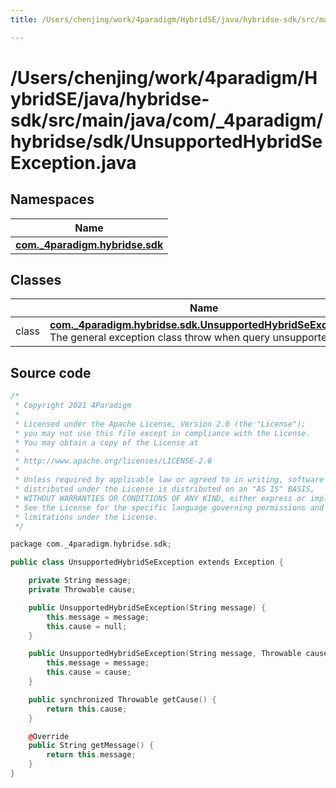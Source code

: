 ```yaml
---
title: /Users/chenjing/work/4paradigm/HybridSE/java/hybridse-sdk/src/main/java/com/_4paradigm/hybridse/sdk/UnsupportedHybridSeException.java

---
```

# /Users/chenjing/work/4paradigm/HybridSE/java/hybridse-sdk/src/main/java/com/_4paradigm/hybridse/sdk/UnsupportedHybridSeException.java

## Namespaces

| Name           |
| -------------- |
| **[com._4paradigm.hybridse.sdk](/hybridse/usage/api/java/Namespaces/namespacecom_1_1__4paradigm_1_1hybridse_1_1sdk.md)**  |

## Classes

|                | Name           |
| -------------- | -------------- |
| class | **[com._4paradigm.hybridse.sdk.UnsupportedHybridSeException](/hybridse/usage/api/java/Classes/classcom_1_1__4paradigm_1_1hybridse_1_1sdk_1_1_unsupported_hybrid_se_exception.md)** <br>The general exception class throw when query unsupported sql.  |




## Source code

```cpp
/*
 * Copyright 2021 4Paradigm
 *
 * Licensed under the Apache License, Version 2.0 (the "License");
 * you may not use this file except in compliance with the License.
 * You may obtain a copy of the License at
 *
 * http://www.apache.org/licenses/LICENSE-2.0
 *
 * Unless required by applicable law or agreed to in writing, software
 * distributed under the License is distributed on an "AS IS" BASIS,
 * WITHOUT WARRANTIES OR CONDITIONS OF ANY KIND, either express or implied.
 * See the License for the specific language governing permissions and
 * limitations under the License.
 */

package com._4paradigm.hybridse.sdk;

public class UnsupportedHybridSeException extends Exception {

    private String message;
    private Throwable cause;

    public UnsupportedHybridSeException(String message) {
        this.message = message;
        this.cause = null;
    }

    public UnsupportedHybridSeException(String message, Throwable cause) {
        this.message = message;
        this.cause = cause;
    }

    public synchronized Throwable getCause() {
        return this.cause;
    }

    @Override
    public String getMessage() {
        return this.message;
    }
}
```



